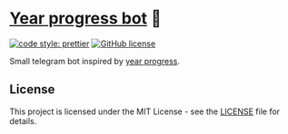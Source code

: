 # [Year progress bot](https://t.me/year_progress_bar_bot) 🤖

[![code style: prettier](https://img.shields.io/badge/code_style-prettier-ff69b4.svg)](https://github.com/prettier/prettier)
[![GitHub license](https://img.shields.io/badge/license-MIT-blue.svg)](https://github.com/malcodeman/year-progress-bot/blob/master/LICENSE)

Small telegram bot inspired by [year progress](https://twitter.com/year_progress).

## License

This project is licensed under the MIT License - see the [LICENSE](LICENSE) file for details.
